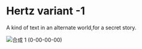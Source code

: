 # Hertz variant -1

A kind of text in an alternate world,for a secret story.

![合成 1 (0-00-00-00)](https://github.com/Ghz114514/Hertz_variant/assets/111216078/5891a330-cdc7-46c9-a306-9c49af836420)


